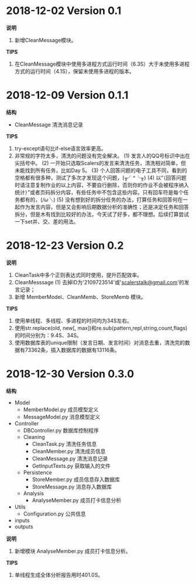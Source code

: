 # 2018-12-02    Version 0.1
**说明**
1. 新增CleanMessage模块。

**TIPS**
1. 在CleanMessage模块中使用多进程方式运行时间（6.3S）大于未使用多进程方式的运行时间（4.1S），保留未使用多进程的版本。



# 2018-12-09    Version 0.1.1
**结构**
- CleanMessage 清洗消息记录

**TIPS**
1. try-except语句比if-else语言效率更高。
2. 非常规的字符太多，清洗的问题没有完全解决。
  (1) 发言人的QQ号标识中出在尖括号中。
  (2) 一开始只选取Scalers的发言来清洗任务，清洗相对简单，但未能找到所有任务，比如Day 5。
  (3) 个人回答问题的电子工具不同，看到的空格都有很多种，测试了多次才发现这个问题，(╥╯^╰╥)
  (4) 以“（回答问题时请注意复制作业的以上内容，不要自行删除，否则你的作业不会被程序纳入统计）”或者页码拆分内容，有些任务中不包含这些内容。只有回车符是每个任务都有的，(*/ω＼*)
  (5) 没有想到好的拆分任务的办法，打算任务和回答何在一起作为发言内容，但是又会影响后期数据分析的准确性；还是决定任务和回答拆分，但是木有找到比较好的办法，今天试了好多，都不理想。后续打算尝试一下set并、交、差的用法。



# 2018-12-23    Version 0.2
**说明**
1. CleanTask中多个正则表达式同时使用，提升匹配效率。
2. CleanMesssage
  (1) 去掉ID为'2109723514'或'scalerstalk@gmail.com'的发言记录；
3. 新增 MemberModel、CleanMemb、StoreMemb 模块。

**TIPS**
1. 使用单线程、多线程、多进程的时间均为34S左右。
2. 使用str.replace(old, new[, max])和re.sub(pattern,repl,string,count,flags)的时间分别为：9.4S、34S。
3. 使用数据库表的unique限制（发言日期、发言时间）对消息去重，清洗完的数据有73362条，插入数据库的数据有13116条。



# 2018-12-30    Version 0.3.0
**结构**
- Model
  - MemberModel.py 成员模型定义
  - MessageModel.py 消息模型定义
- Controller
  - DBController.py 数据库控制程序
  - Cleaning
    - CleanTask.py 清洗任务信息
    - CleanMember.py 清洗成员信息
    - CleanMessage.py 清洗消息记录
    - GetInputTexts.py 获取输入的文件
  - Persistence
    - StoreMember.py 成员信息存入数据库
    - StoreMessage.py 消息存入数据库
  - Analysis
    - AnalyseMember.py 成员打卡信息分析
- Utils
  - Configuration.py 公共信息
- inputs
- outputs

**说明**
1. 新增模块 AnalyseMember.py 成员打卡信息分析。

**TIPS**
1. 单线程生成全体分析报告用时401.0S。
